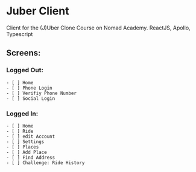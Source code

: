 # Juber Client

Client for the (J)Uber Clone Course on Nomad Academy. ReactJS, Apollo, Typescript

## Screens:

### Logged Out:

    - [ ] Home
    - [ ] Phone Login
    - [ ] Verifiy Phone Number
    - [ ] Social Login

### Logged In:

    - [ ] Home
    - [ ] Ride
    - [ ] edit Account
    - [ ] Settings
    - [ ] Places
    - [ ] Add Place
    - [ ] Find Address
    - [ ] Challenge: Ride History
